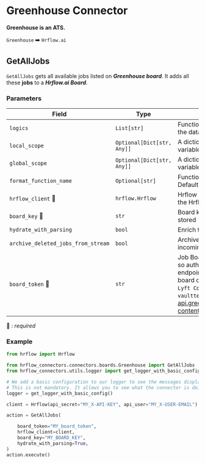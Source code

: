 # Greenhouse Connector
**Greenhouse is an ATS.**

`Greenhouse` :arrow_right: `Hrflow.ai`

## GetAllJobs
`GetAllJobs` gets all available jobs listed on ***Greenhouse board***. It adds all these **jobs** to a ***Hrflow.ai Board***.

### Parameters

| Field | Type | Description |
| ----- | ---- | ----------- |
| `logics`  | `List[str]` | Function names to apply as filter before pushing the data. Default value : `[]`        |
| `local_scope`  | `Optional[Dict[str, Any]]` | A dictionary containing the current scope's local variables. Default value : `None`        |
| `global_scope`  | `Optional[Dict[str, Any]]` | A dictionary containing the current scope's global variables. Default value : `None`       |
| `format_function_name`  | `Optional[str]` | Function name to format job before pushing. Default value : `None`        |
| `hrflow_client` :red_circle: | `hrflow.Hrflow` | Hrflow client instance used to communicate with the Hrflow.ai API        |
| `board_key` :red_circle: | `str` | Board key where the jobs to be added will be stored        |
| `hydrate_with_parsing`  | `bool` | Enrich the job with parsing. Default value : `False`        |
| `archive_deleted_jobs_from_stream`  | `bool` | Archive Board jobs when they are no longer in the incoming job stream. Default value : `True`        |
| `board_token` :red_circle: | `str` |  Job Board data in `Greenhouse` is publicly available, so authentication is not required for any GET endpoints. `board_token` is the identifier of a given board on greenhouse, for example `lyft` for the `Lyft Company`, for testing use board_token = `vaulttec`. It is inserted in the url: "https://boards-api.greenhouse.io/v1/boards/{board_token}/jobs/?content=true"     |

:red_circle: : *required* 

### Example

```python
from hrflow import Hrflow

from hrflow_connectors.connectors.boards.Greenhouse import GetAllJobs
from hrflow_connectors.utils.logger import get_logger_with_basic_config

# We add a basic configuration to our logger to see the messages displayed in the standard output
# This is not mandatory. It allows you to see what the connector is doing.
logger = get_logger_with_basic_config()

client = Hrflow(api_secret="MY_X-API-KEY", api_user="MY_X-USER-EMAIL")

action = GetAllJobs(

    board_token="MY_board_token",
    hrflow_client=client,
    board_key="MY_BOARD_KEY",
    hydrate_with_parsing=True,
)
action.execute()
```